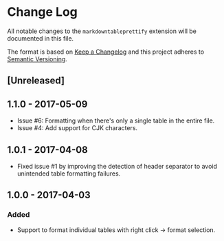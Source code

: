 # Change Log

All notable changes to the `markdowntableprettify` extension will be documented in this file.

The format is based on [Keep a Changelog](http://keepachangelog.com/) and this project adheres to [Semantic Versioning](http://semver.org/).

## [Unreleased]

## 1.1.0 - 2017-05-09

- Issue #6: Formatting when there's only a single table in the entire file.
- Issue #4: Add support for CJK characters.

## 1.0.1 - 2017-04-08

- Fixed issue #1 by improving the detection of header separator to avoid unintended table formatting failures.

## 1.0.0 - 2017-04-03

### Added

- Support to format individual tables with right click -> format selection.